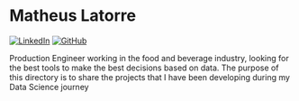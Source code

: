 # Matheus Latorre

[![LinkedIn](https://img.shields.io/badge/LinkedIn-blue?style=flat&logo=linkedin&labelColor=blue)](https://www.linkedin.com/in/matheus-latorre-b4340112a/)
[![GitHub](https://img.shields.io/badge/GitHub-black?style=flat&logo=github&labelColor=grey)](https://github.com/mattlatorre/Portfolio)


Production Engineer working in the food and beverage industry, looking for the best tools to make the best decisions based on data. The purpose of this directory is to share the projects that I have been developing during my Data Science journey
